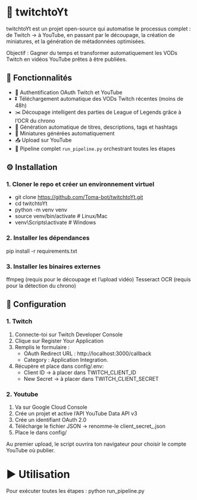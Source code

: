 # 🎥 twitchtoYt

twitchtoYt est un projet open-source qui automatise le processus complet :
de Twitch → à YouTube, en passant par le découpage, la création de miniatures, et la génération de métadonnées optimisées.

Objectif : Gagner du temps et transformer automatiquement les VODs Twitch en vidéos YouTube prêtes à être publiées.


## 🚀 Fonctionnalités
- 🔑 Authentification OAuth Twitch et YouTube
- ⏬ Téléchargement automatique des VODs Twitch récentes (moins de 48h)
- ✂️ Découpage intelligent des parties de League of Legends grâce à l’OCR du chrono
- 📝 Génération automatique de titres, descriptions, tags et hashtags
- 📸 Miniatures générées automatiquement
- 📤 Upload sur YouTube
- 🔁 Pipeline complet `run_pipeline.py` orchestrant toutes les étapes

## ⚙️ Installation
### 1. Cloner le repo et créer un environnement virtuel
- git clone https://github.com/Toma-bot/twitchtoYt.git
- cd twitchtoYt
- python -m venv venv
- source venv/bin/activate      # Linux/Mac
- venv\Scripts\activate         # Windows

### 2. Installer les dépendances
pip install -r requirements.txt

### 3. Installer les binaires externes
ffmpeg (requis pour le découpage et l’upload vidéo)
Tesseract OCR (requis pour la détection du chrono)

## 🔑 Configuration
### 1. Twitch
1. Connecte-toi sur Twitch Developer Console
2. Clique sur Register Your Application
3. Remplis le formulaire : 
    - OAuth Redirect URL : http://localhost:3000/callback
    - Category : Application Integration.
4. Récupère et place dans config/.env:
    - Client ID → à placer dans TWITCH_CLIENT_ID
    - New Secret → à placer dans TWITCH_CLIENT_SECRET

### 2. Youtube
1. Va sur Google Cloud Console
2. Crée un projet et active l’API YouTube Data API v3
3. Crée un identifiant OAuth 2.0
4. Télécharge le fichier JSON → renomme-le client_secret_<profile>.json
5. Place le dans config/

Au premier upload, le script ouvrira ton navigateur pour choisir le compte YouTube où publier.

# ▶️ Utilisation
Pour exécuter toutes les étapes : python run_pipeline.py
